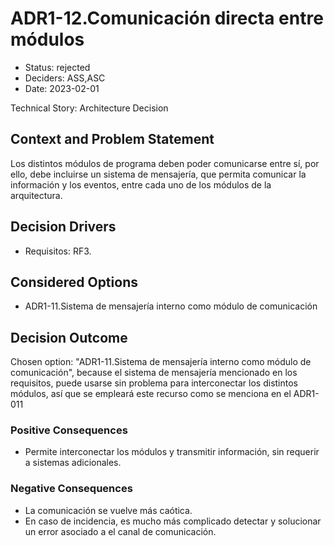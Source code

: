 # ADR1-12.Comunicación directa entre módulos

* Status: rejected
* Deciders: ASS,ASC
* Date: 2023-02-01

Technical Story: Architecture Decision

## Context and Problem Statement

Los distintos módulos de programa deben poder comunicarse entre sí, por ello, debe incluirse un sistema de mensajería, que permita comunicar la información y los eventos, entre cada uno de los módulos de la arquitectura.

## Decision Drivers

* Requisitos: RF3.

## Considered Options

* ADR1-11.Sistema de mensajería interno como módulo de comunicación

## Decision Outcome

Chosen option: "ADR1-11.Sistema de mensajería interno como módulo de comunicación", because el sistema de mensajería mencionado en los requisitos, puede usarse sin problema para interconectar los distintos módulos, así que se empleará este recurso como se menciona en el ADR1-011

### Positive Consequences

* Permite interconectar los módulos y transmitir información, sin requerir a sistemas adicionales.

### Negative Consequences

* La comunicación se vuelve más caótica.
* En caso de incidencia, es mucho más complicado detectar y solucionar un error asociado a el canal de comunicación.
